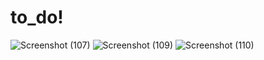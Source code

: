 # to_do!
![Screenshot (107)](https://github.com/vishwas1636/to_do/assets/74609648/b95378e8-62a4-490d-8520-032955a3885d)
![Screenshot (109)](https://github.com/vishwas1636/to_do/assets/74609648/ecedb225-c601-43cc-b189-be3e9500629d)
![Screenshot (110)](https://github.com/vishwas1636/to_do/assets/74609648/a3686b2d-cf88-4e7e-8ac6-afa2553ed2ce)

